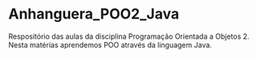 # Anhanguera_POO2_Java

Respositório das aulas da disciplina Programação Orientada a Objetos 2.
Nesta matérias aprendemos POO através da linguagem Java.

